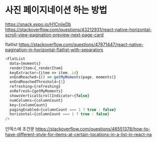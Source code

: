 # 사진 페이지네이션 하는 방법

<https://snack.expo.io/H1CnjIeDb>
<https://stackoverflow.com/questions/43212931/react-native-horizontal-scroll-view-pagination-preview-next-page-card>

flatlist
<https://stackoverflow.com/questions/47871447/react-native-pagination-in-horizontal-flatlist-with-separators>

```js
<FlatList
  data={moments}
  renderItem={_renderItem}
  keyExtractor={item => item._id}
  onEndReached={() => getMyMoments(page, moments)}
  onEndReachedThreshold={1}
  refreshing={refreshing}
  onRefresh={getMyMoments}
  showsVerticalScrollIndicator={false}
  numColumns={columnCount}
  key={columnCount}
  pagingEnabled={columnCount === 1 ? true : false}
  horizontal={columnCount === 1 ? true : false}
/>
```

인덱스에 조건문
<https://stackoverflow.com/questions/46551378/how-to-have-different-style-for-items-at-certain-locations-in-a-list-in-react-na>
